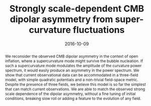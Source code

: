 ---
title: "Strongly scale-dependent CMB dipolar asymmetry from super-curvature fluctuations"
authors:
- Christian Byrnes
- admin
- Misao Sasaki
- Tomo Takahashi
date: "2016-10-09"
doi: "10.1088/1475-7516/2016/12/020"

# Schedule page publish date (NOT publication's date).
publishDate: ""

# Publication type.
# Legend: 0 = Uncategorized; 1 = Conference paper; 2 = Journal article;
# 3 = Preprint / Working Paper; 4 = Report; 5 = Book; 6 = Book section;
# 7 = Thesis; 8 = Patent
publication_types: ["2"]

# Publication name and optional abbreviated publication name.
publication: "*Journal of Cosmology and Astroparticle Physics*"
publication_short: "JCAP"

abstract: We reconsider the observed CMB dipolar asymmetry in the context of open inflation, where a supercurvature mode might survive the bubble nucleation. If such a supercurvature mode modulates the amplitude of the curvature power spectrum, it would easily produce an asymmetry in the power spectrum. We show that current observational data can be accommodated in a three-field model, with simple quadratic potentials and a non-trivial field-space metric. Despite the presence of three fields, we believe this model is so far the simplest that can match current observations. We are able to match the observed strong scale dependence of the dipolar asymmetry, without a fine tuning of initial conditions, breaking slow roll or adding a feature to the evolution of any field.

# Summary. An optional shortened abstract.
summary: 

tags:
- Inflation
- Early Universe
- Scalar fields
- CMB
featured: false

links:
 - name: arXiv
   url: http://arxiv.org/pdf/1610.02650.pdf
url_pdf: 
url_code: ''
url_dataset: ''
url_poster: ''
url_project: ''
url_slides: ''
url_source: ''
url_video: ''

# Featured image
# To use, add an image named `featured.jpg/png` to your page's folder. 
image:
  caption: 'Image credit: [**Unsplash**]'
  focal_point: ""
  preview_only: false

# Associated Projects (optional).
#   Associate this publication with one or more of your projects.
#   Simply enter your project's folder or file name without extension.
#   E.g. `internal-project` references `content/project/internal-project/index.md`.
#   Otherwise, set `projects: []`.
projects:
- newphysicsCMB

# Slides (optional).
#   Associate this publication with Markdown slides.
#   Simply enter your slide deck's filename without extension.
#   E.g. `slides: "example"` references `content/slides/example/index.md`.
#   Otherwise, set `slides: ""`.
slides: ""
---